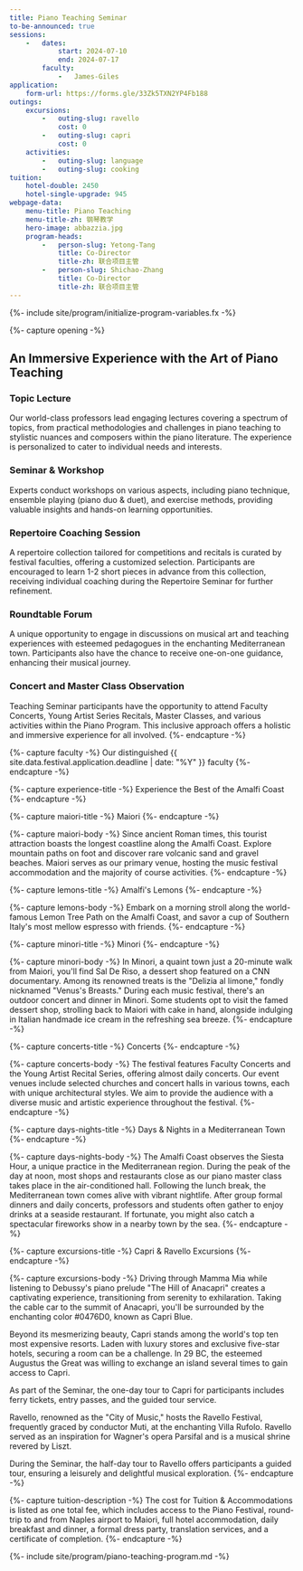 ```yaml
---
title: Piano Teaching Seminar
to-be-announced: true
sessions:
    -   dates:
            start: 2024-07-10
            end: 2024-07-17
        faculty:
            -   James-Giles
application:
    form-url: https://forms.gle/33Zk5TXN2YP4Fb188
outings:
    excursions:
        -   outing-slug: ravello
            cost: 0
        -   outing-slug: capri
            cost: 0
    activities:
        -   outing-slug: language
        -   outing-slug: cooking
tuition:
    hotel-double: 2450
    hotel-single-upgrade: 945
webpage-data:
    menu-title: Piano Teaching
    menu-title-zh: 钢琴教学
    hero-image: abbazzia.jpg
    program-heads:
        -   person-slug: Yetong-Tang
            title: Co-Director
            title-zh: 联合项目主管
        -   person-slug: Shichao-Zhang
            title: Co-Director
            title-zh: 联合项目主管
---
```

{%- include site/program/initialize-program-variables.fx -%}

{%- capture opening -%}
## An Immersive Experience with the Art of Piano Teaching

### Topic Lecture

Our world-class professors lead engaging lectures covering a spectrum of topics, from practical methodologies and challenges in piano teaching to stylistic nuances and composers within the piano literature. The experience is personalized to cater to individual needs and interests.

### Seminar & Workshop

Experts conduct workshops on various aspects, including piano technique, ensemble playing (piano duo & duet), and exercise methods, providing valuable insights and hands-on learning opportunities.

### Repertoire Coaching Session

A repertoire collection tailored for competitions and recitals is curated by festival faculties, offering a customized selection. Participants are encouraged to learn 1-2 short pieces in advance from this collection, receiving individual coaching during the Repertoire Seminar for further refinement.

### Roundtable Forum

A unique opportunity to engage in discussions on musical art and teaching experiences with esteemed pedagogues in the enchanting Mediterranean town. Participants also have the chance to receive one-on-one guidance, enhancing their musical journey.

### Concert and Master Class Observation

Teaching Seminar participants have the opportunity to attend Faculty Concerts, Young Artist Series Recitals, Master Classes, and various activities within the Piano Program. This inclusive approach offers a holistic and immersive experience for all involved.
{%- endcapture -%}

{%- capture faculty -%}
Our distinguished {{ site.data.festival.application.deadline | date: "%Y" }} faculty
{%- endcapture -%}

{%- capture experience-title -%}
Experience the Best of the Amalfi Coast
{%- endcapture -%}

{%- capture maiori-title -%}
Maiori
{%- endcapture -%}

{%- capture maiori-body -%}
Since ancient Roman times, this tourist attraction boasts the longest coastline along the Amalfi Coast. Explore mountain paths on foot and discover rare volcanic sand and gravel beaches. Maiori serves as our primary venue, hosting the music festival accommodation and the majority of course activities.
{%- endcapture -%}

{%- capture lemons-title -%}
Amalfi's Lemons
{%- endcapture -%}

{%- capture lemons-body -%}
Embark on a morning stroll along the world-famous Lemon Tree Path on the Amalfi Coast, and savor a cup of Southern Italy's most mellow espresso with friends.
{%- endcapture -%}

{%- capture minori-title -%}
Minori
{%- endcapture -%}

{%- capture minori-body -%}
In Minori, a quaint town just a 20-minute walk from Maiori, you'll find Sal De Riso, a dessert shop featured on a CNN documentary. Among its renowned treats is the "Delizia al limone," fondly nicknamed "Venus's Breasts." During each music festival, there's an outdoor concert and dinner in Minori. Some students opt to visit the famed dessert shop, strolling back to Maiori with cake in hand, alongside indulging in Italian handmade ice cream in the refreshing sea breeze.
{%- endcapture -%}

{%- capture concerts-title -%}
Concerts
{%- endcapture -%}

{%- capture concerts-body -%}
The festival features Faculty Concerts and the Young Artist Recital Series, offering almost daily concerts. Our event venues include selected churches and concert halls in various towns, each with unique architectural styles. We aim to provide the audience with a diverse music and artistic experience throughout the festival.
{%- endcapture -%}

{%- capture days-nights-title -%}
Days & Nights in a Mediterranean Town
{%- endcapture -%}

{%- capture days-nights-body -%}
The Amalfi Coast observes the Siesta Hour, a unique practice in the Mediterranean region. During the peak of the day at noon, most shops and restaurants close as our piano master class takes place in the air-conditioned hall. Following the lunch break, the Mediterranean town comes alive with vibrant nightlife. After group formal dinners and daily concerts, professors and students often gather to enjoy drinks at a seaside restaurant. If fortunate, you might also catch a spectacular fireworks show in a nearby town by the sea.
{%- endcapture -%}

{%- capture excursions-title -%}
Capri & Ravello Excursions
{%- endcapture -%}

{%- capture excursions-body -%}
Driving through Mamma Mia while listening to Debussy's piano prelude "The Hill of Anacapri" creates a captivating experience, transitioning from serenity to exhilaration. Taking the cable car to the summit of Anacapri, you'll be surrounded by the enchanting color #0476D0, known as Capri Blue.

Beyond its mesmerizing beauty, Capri stands among the world's top ten most expensive resorts. Laden with luxury stores and exclusive five-star hotels, securing a room can be a challenge. In 29 BC, the esteemed Augustus the Great was willing to exchange an island several times to gain access to Capri.

As part of the Seminar, the one-day tour to Capri for participants includes ferry tickets, entry passes, and the guided tour service.

Ravello, renowned as the "City of Music," hosts the Ravello Festival, frequently graced by conductor Muti, at the enchanting Villa Rufolo. Ravello served as an inspiration for Wagner's opera Parsifal and is a musical shrine revered by Liszt.

During the Seminar, the half-day tour to Ravello offers participants a guided tour, ensuring a leisurely and delightful musical exploration.
{%- endcapture -%}

{%- capture tuition-description -%}
The cost for Tuition & Accommodations is listed as one total fee, which includes access to the Piano Festival, round-trip to and from Naples airport to Maiori, full hotel accommodation, daily breakfast and dinner, a formal dress party, translation services, and a certificate of completion.
{%- endcapture -%}

{%- include site/program/piano-teaching-program.md -%}
